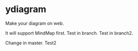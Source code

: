 # ydiagram
Make your diagram on web.

It will support MindMap first.
Test in branch.
Test in branch2.

Change in master.
Test2
